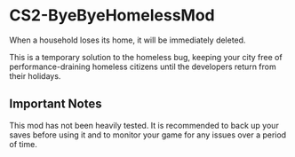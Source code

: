 # CS2-ByeByeHomelessMod

When a household loses its home, it will be immediately deleted.

This is a temporary solution to the homeless bug, keeping your city free of performance-draining homeless citizens until the developers return from their holidays.

## Important Notes

This mod has not been heavily tested. It is recommended to back up your saves before using it and to monitor your game for any issues over a period of time.
